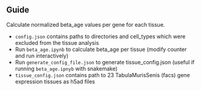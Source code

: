 ## Guide
Calculate normalized beta_age values per gene for each tissue.
- `config.json` contains paths to directories and cell_types which were excluded from the tissue analysis 
- Run `beta_age.ipynb` to calculate beta_age per tissue (modify counter and run interactively)
- Run `generate_config_file.json` to generate tissue_config.json (useful if running `beta_age.ipnyb` with snakemake)
- `tissue_config.json` contains path to 23 TabulaMurisSenis (facs) gene expression tissues as h5ad files
